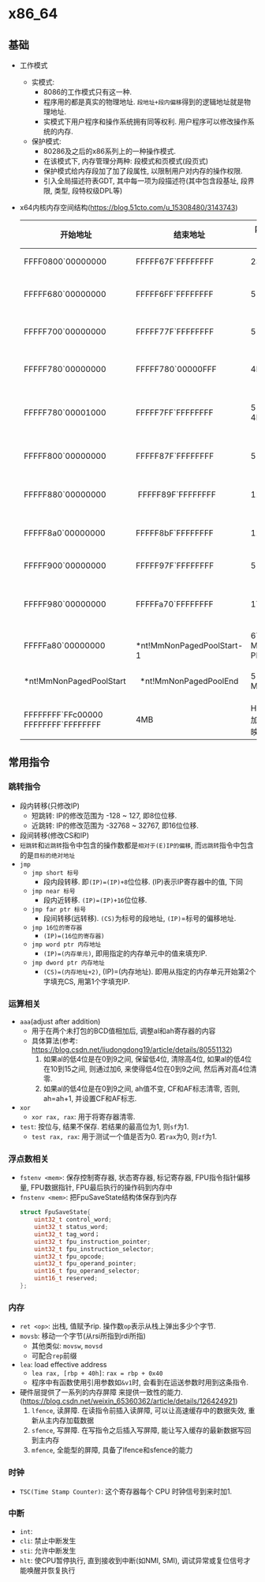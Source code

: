 # x86_64
## 基础
* 工作模式
    * 实模式: 
        * 8086的工作模式只有这一种. 
        * 程序用的都是真实的物理地址. `段地址+段内偏移`得到的逻辑地址就是物理地址. 
        * 实模式下用户程序和操作系统拥有同等权利. 用户程序可以修改操作系统的内存. 
    * 保护模式: 
        * 80286及之后的x86系列上的一种操作模式. 
        * 在该模式下, 内存管理分两种: 段模式和页模式(段页式)
        * 保护模式给内存段加了加了段属性, 以限制用户对内存的操作权限. 
        * 引入全局描述符表GDT, 其中每一项为段描述符(其中包含段基址, 段界限, 类型, 段特权级DPL等)

* x64内核内存空间结构(https://blog.51cto.com/u_15308480/3143743)

    |开始地址|结束地址|内存大小|用途|
    |-|-|-|-|
    | FFFF0800\`00000000 | FFFFF67F\`FFFFFFFF | 238TB | 未使用 |
    | FFFFF680\`00000000 | FFFFF6FF\`FFFFFFFF | 512GB | PTE内存空间 |
    | FFFFF700\`00000000 | FFFFF77F\`FFFFFFFF | 512GB | Hyper内存空间 |
    | FFFFF780\`00000000 | FFFFF780\`00000FFF | 4KB | 系统共享空间 |
    | FFFFF780\`00001000 | FFFFF7FF\`FFFFFFFF | 512GB-4K | 系统cache工作集 |
    | FFFFF800\`00000000 | FFFFF87F\`FFFFFFFF | 512GB | 初始化映射区 |
    | FFFFF880\`00000000 | FFFFF89F\`FFFFFFFF | 128GB | 系统PTE区域 |
    | FFFFF8a0\`00000000 | FFFFF8bF\`FFFFFFFF | 128GB | 分页池区域 |
    | FFFFF900\`00000000 |  FFFFF97F\`FFFFFFFF | 512GB | 会话空间 |
    | FFFFF980\`00000000 |  FFFFFa70\`FFFFFFFF | 1TB | 内核动态虚拟空间 |
    | FFFFFa80\`00000000 |  *nt!MmNonPagedPoolStart-1 | 6TB Max PFN | 数据 |
    | *nt!MmNonPagedPoolStart  |  *nt!MmNonPagedPoolEnd | 512GB Max | 不分页内存池 |
    | FFFFFFFF\`FFc00000 FFFFFFFF\`FFFFFFFF | 4MB | HAL和加载器映射区 |
    
## 常用指令

### 跳转指令
* 段内转移(只修改IP)
    * 短跳转: IP的修改范围为 -128 ~ 127, 即8位位移. 
    * 近跳转: IP的修改范围为 -32768 ~ 32767, 即16位位移. 
* 段间转移(修改CS和IP)
* `短跳转`和`近跳转`指令中包含的操作数都是`相对于(E)IP的偏移`, 而`远跳转`指令中包含的是`目标的绝对地址`
* `jmp`
    * `jmp short 标号`
        * 段内段转移. 即`(IP)=(IP)+8`位位移. (IP)表示IP寄存器中的值, 下同
    * `jmp near 标号`
        * 段内近转移. `(IP)=(IP)+16`位位移. 
    * `jmp far ptr 标号`
        * 段间转移(远转移). `(CS)`为标号的段地址, `(IP)`=标号的偏移地址. 
    * `jmp 16位的寄存器`
        * `(IP)=(16位的寄存器)`
    * `jmp word ptr 内存地址`
        * `(IP)=(内存单元)`, 即用指定的内存单元中的值来填充IP. 
    * `jmp dword ptr 内存地址`
        * `(CS)=(内存地址+2)`, (IP)=(内存地址). 即用从指定的内存单元开始第2个字填充CS, 用第1个字填充IP. 


### 运算相关
* `aaa`(adjust after addition)
    * 用于在两个未打包的BCD值相加后, 调整al和ah寄存器的内容
    * 具体算法(参考: https://blog.csdn.net/liudongdong19/article/details/80551132)
        1. 如果al的低4位是在0到9之间, 保留低4位, 清除高4位, 如果al的低4位在10到15之间, 则通过加6, 来使得低4位在0到9之间, 然后再对高4位清零. 
        2. 如果al的低4位是在0到9之间, ah值不变, CF和AF标志清零, 否则, ah=ah+1, 并设置CF和AF标志. 
* `xor`
    * `xor rax, rax`: 用于将寄存器清零.
* `test`: 按位与, 结果不保存. 若结果的最高位为1, 则`sf`为1. 
    * `test rax, rax`: 用于测试一个值是否为0. 若`rax`为0, 则`zf`为1.

### 浮点数相关
* `fstenv <mem>`: 保存控制寄存器, 状态寄存器, 标记寄存器, FPU指令指针偏移量, FPU数据指针, FPU最后执行的操作码到内存中
* `fnstenv <mem>`: 把FpuSaveState结构体保存到内存
    ```c
    struct FpuSaveState{
        uint32_t control_word;
        uint32_t status_word;
        uint32_t tag_word；
        uint32_t fpu_instruction_pointer;
        uint32_t fpu_instruction_selector;
        uint32_t fpu_opcode;
        uint32_t fpu_operand_pointer;
        uint16_t fpu_operand_selector;
        uint16_t reserved;
    };
    ```

### 内存
* `ret <op>`: 出栈, 值赋予rip. 操作数`op`表示从栈上弹出多少个字节. 
* `movsb`: 移动一个字节(从rsi所指到rdi所指)
    * 其他类似: `movsw`, `movsd`
    * 可配合`rep`前缀
* `lea`: load effective address
    * `lea rax, [rbp + 40h]`: `rax = rbp + 0x40`
    * 程序中有函数使用引用参数如`&v1`时, 会看到在运送参数时用到这条指令. 
* 硬件层提供了一系列的内存屏障 来提供一致性的能力. (https://blog.csdn.net/weixin_65360362/article/details/126424921)
    1. `lfence`, 读屏障. 在读指令前插入读屏障, 可以让高速缓存中的数据失效, 重新从主内存加载数据
    2. `sfence`, 写屏障. 在写指令之后插入写屏障, 能让写入缓存的最新数据写回到主内存
    3. `mfence`, 全能型的屏障, 具备了lfence和sfence的能力

### 时钟
* `TSC(Time Stamp Counter)`: 这个寄存器每个 CPU 时钟信号到来时加1. 

### 中断
* `int`: 
* `cli`: 禁止中断发生
* `sti`: 允许中断发生
* `hlt`: 使CPU暂停执行, 直到接收到中断(如NMI, SMI), 调试异常或复位信号才能唤醒并恢复执行